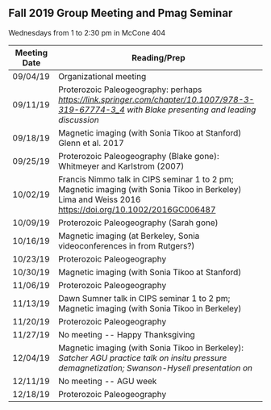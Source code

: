 ## Fall 2019 Group Meeting and Pmag Seminar

Wednesdays from 1 to 2:30 pm in McCone 404

| Meeting Date | Reading/Prep |
|--------------|--------------|
|09/04/19| Organizational meeting |
|09/11/19| Proterozoic Paleogeography: perhaps *https://link.springer.com/chapter/10.1007/978-3-319-67774-3_4 with Blake presenting and leading discussion* |
|09/18/19| Magnetic imaging (with Sonia Tikoo at Stanford) Glenn et al. 2017 |
|09/25/19| Proterozoic Paleogeography (Blake gone): Whitmeyer and Karlstrom (2007) |
|10/02/19| Francis Nimmo talk in CIPS seminar 1 to 2 pm; Magnetic imaging (with Sonia Tikoo in Berkeley) Lima and Weiss 2016 https://doi.org/10.1002/2016GC006487 | 
|10/09/19| Proterozoic Paleogeography (Sarah gone) | 
|10/16/19| Magnetic imaging (at Berkeley, Sonia videoconferences in from Rutgers?)| 
|10/23/19| Proterozoic Paleogeography |
|10/30/19| Magnetic imaging (with Sonia Tikoo at Stanford)| 
|11/06/19| Proterozoic Paleogeography | 
|11/13/19| Dawn Sumner talk in CIPS seminar 1 to 2 pm; Magnetic imaging (with Sonia Tikoo in Berkeley) | 
|11/20/19| Proterozoic Paleogeography|
|11/27/19| No meeting -- Happy Thanksgiving |
|12/04/19| Magnetic imaging (with Sonia Tikoo in Berkeley): *Satcher AGU practice talk on insitu pressure demagnetization; Swanson-Hysell presentation on*  |
|12/11/19| No meeting -- AGU week |
|12/18/19| Proterozoic Paleogeography |
